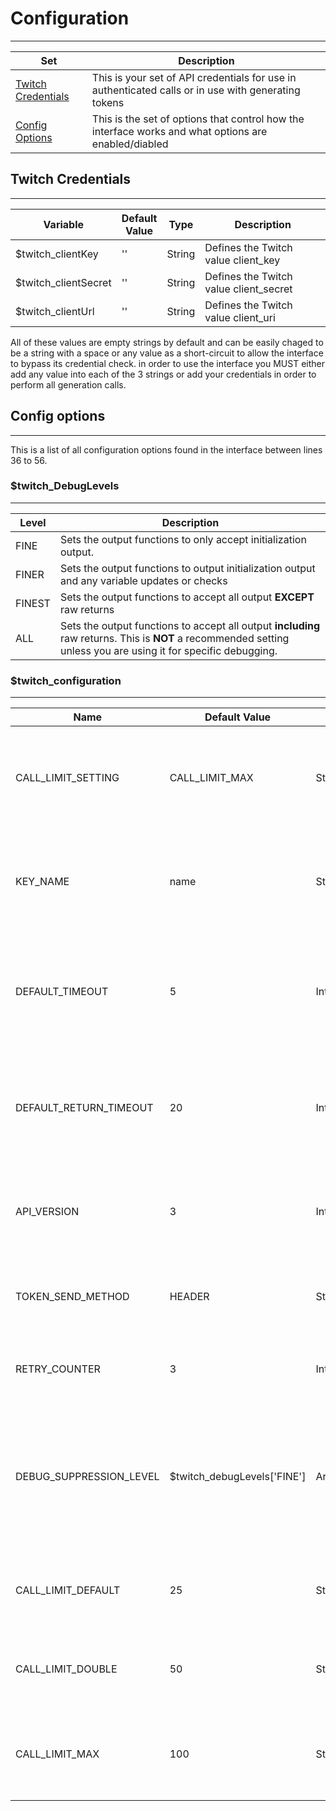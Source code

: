 # Configuration  

***  

| Set | Description |
| --- | ----------- |
| [Twitch Credentials](https://github.com/IBurn36360/Twitch_Interface/blob/master/configuration.md#twitch-credentials) | This is your set of API credentials for use in authenticated calls or in use with generating tokens |
| [Config Options](https://github.com/IBurn36360/Twitch_Interface/blob/master/configuration.md#config-options) | This is the set of options that control how the interface works and what options are enabled/diabled |


## Twitch Credentials

***  

<table>
    <thead>
        <tr>
            <th>Variable</th>
            <th>Default Value</th>
            <th width=50>Type</th>
            <th width=100%>Description</th>
        </tr>
    </thead>
    <tbody>
        <tr>
            <td>$twitch_clientKey</td>
            <td>''</td>
            <td>String</td>
            <td>Defines the Twitch value client_key</td>
        </tr>
        <tr>
            <td>$twitch_clientSecret</td>
            <td>''</td>
            <td>String</td>
            <td>Defines the Twitch value client_secret</td>
        </tr>
        <tr>
            <td>$twitch_clientUrl</td>
            <td>''</td>
            <td>String</td>
            <td>Defines the Twitch value client_uri</td>
        </tr>
    </tbody>
</table>

All of these values are empty strings by default and can be easily chaged to be a string with a space or any value as a short-circuit to allow the interface to bypass its credential check.  in order to use the interface you MUST either add any value into each of the 3 strings or add your credentials in order to perform all generation calls.

## Config options

***  

This is a list of all configuration options found in the interface between lines 36 to 56.  

### $twitch_DebugLevels

***  

<table>
    <thead>
        <tr>
            <th>Level</th>
            <th width=100%>Description</th>
        </tr>
    </thead>
    <tbody>
        <tr>
            <td>FINE</td>
            <td>Sets the output functions to only accept initialization output.</td>
        </tr>
        <tr>
            <td>FINER</td>
            <td>Sets the output functions to output initialization output and any variable updates or checks</td>
        </tr>
        <tr>
            <td>FINEST</td>
            <td>Sets the output functions to accept all output <b>EXCEPT</b> raw returns</td>
        </tr>
        <tr>
            <td>ALL</td>
            <td>Sets the output functions to accept all output <b>including</b> raw returns.  This is <b>NOT</b> a recommended setting unless you are using it for specific debugging.</td>
        </tr>
    </tbody>
</table>

### $twitch_configuration  

***  

<table>
    <thead>
        <tr>
            <th>Name</th>
            <th>Default Value</th>
            <th width="50">Type</th>
            <th width=100%>Description</th>
        </tr>
    </thead>
    <tbody>
        <tr>
            <td>CALL_LIMIT_SETTING</td>
            <td>CALL_LIMIT_MAX</td>
            <td>String</td>
            <td>Set limit for the number of returns in one call, used to seperate calls out into segments of a specified length.  Accepted values are <code>CALL_LIMIT_DEFAULT</code>, <code>CALL_LIMIT_DOUBLE</code> and <code>CALL_LIMIT_MAX</code>.</td>
        </tr>
        <tr>
            <td>KEY_NAME</td>
            <td>name</td>
            <td>String</td>
            <td>This sets the interface keys to either <code>name</code> or <code>display_name</code>, or even any key that you wish the interface to use.  It is safer to use <code>name</code> as your key as this is a static key to use and needs to be change by a Twitch staff member.</td>
        </tr>
        <tr>
            <td>DEFAULT_TIMEOUT</td>
            <td>5</td>
            <td>Integer</td>
            <td>This sets the default time, in seconds, to await for a successful connection to the Twitch Kraken API servers.  This does not affect how long the interface will await to finish recieving data from Twitch, only the time to establish a connection.</td>
        </tr>
        <tr>
            <td>DEFAULT_RETURN_TIMEOUT</td>
            <td>20</td>
            <td>Integer</td>
            <td>This sets the default time, in seconds, to wait to finish downloading data from thw Twitch Kraken API servers.  This does not affect how long the interface will await for a connection to the Twitch servers, only how long it will wait while recieving data.</td>
        </tr>
        <tr>
            <td>API_VERSION</td>
            <td>3</td>
            <td>Integer</td>
            <td>This sets what version of the API to use from the Twitch Kraken API servers.  This is set in the header and can affect returns.  Currently ONLY tested with V3, but will soon accept all V2 calls as well.</td>
        </tr>
        <tr>
            <td>TOKEN_SEND_METHOD</td>
            <td>HEADER</td>
            <td>String</td>
            <td>This sets how an OAuth token is sent to validate authenticated calls.  Accepts either <code>HEADER</code> or <code>QUERY</code>.  It is recommended that you always use <code>HEADER</code>.</td>
        </tr>
        <tr>
            <td>RETRY_COUNTER</td>
            <td>3</td>
            <td>Integer</td>
            <td>This sets how many times the interface will attemppt tp rety a call in iteration before giving up.  This will accept any integer.</td>
        </tr>
        <tr>
            <td>DEBUG_SUPPRESSION_LEVEL</td>
            <td>$twitch_debugLevels['FINE']</td>
            <td>Array[Key]</td>
            <td>This sets what debug suppression level that the interface will use when checking what output is passed to the user defined functions.  This accepts one of four values: <code>$twitch_debugLevels['FINE']</code>, <code>$twitch_debugLevels['FINER']</code>, <code>$twitch_debugLevels['FINEST']</code> and <code>$twitch_debugLevels['ALL']</code></td>
        </tr>
        <tr>
            <td>CALL_LIMIT_DEFAULT</td>
            <td>25</td>
            <td>String</td>
            <td>This sets the upper limit of any single call to 25.  This is a value that should <b>NOT</b> be changed under any circumstances unless you know how Twitch handles its limits.</td>
        </tr>
        <tr>
            <td>CALL_LIMIT_DOUBLE</td>
            <td>50</td>
            <td>String</td>
            <td>This sets the upper limit of any single call to 50.  This is a value that should <b>NOT</b> be changed under any circumstances unless you know how Twitch handles its limits.</td>
        </tr>
        <tr>
            <td>CALL_LIMIT_MAX</td>
            <td>100</td>
            <td>String</td>
            <td>This sets the upper limit of any single call to 100.  This is a value that should <b>NOT</b> be changed under any circumstances unless you know how Twitch handles its limits.</td>
        </tr>
    </tbody>
</table>
